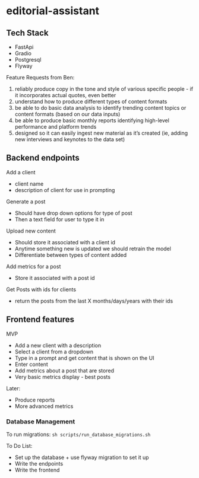 # editorial-assistant

## Tech Stack
- FastApi
- Gradio
- Postgresql
- Flyway


Feature Requests from Ben:
1) reliably produce copy in the tone and style of various specific people - if it incorporates actual quotes, even better 
2) understand how to produce different types of content formats 
3) be able to do basic data analysis to identify trending content topics or content formats (based on our data inputs)
4) be able to produce basic monthly reports identifying high-level performance and platform trends 
5) designed so it can easily ingest new material as it’s created (ie, adding new interviews and keynotes to the data set)

## Backend endpoints
Add a client
- client name
- description of client for use in prompting

Generate a post
- Should have drop down options for type of post
- Then a text field for user to type it in

Upload new content
- Should store it associated with a client id
- Anytime something new is updated we should retrain the model
- Differentiate between types of content added

Add metrics for a post
- Store it associated with a post id

Get Posts with ids for clients
- return the posts from the last X months/days/years with their ids

## Frontend features
MVP
- Add a new client with a description
- Select a client from a dropdown
- Type in a prompt and get content that is shown on the UI
- Enter content
- Add metrics about a post that are stored
- Very basic metrics display - best posts

Later:
- Produce reports
- More advanced metrics

### Database Management
To run migrations: `sh scripts/run_database_migrations.sh`

To Do List:
- Set up the database + use flyway migration to set it up
- Write the endpoints
- Write the frontend
